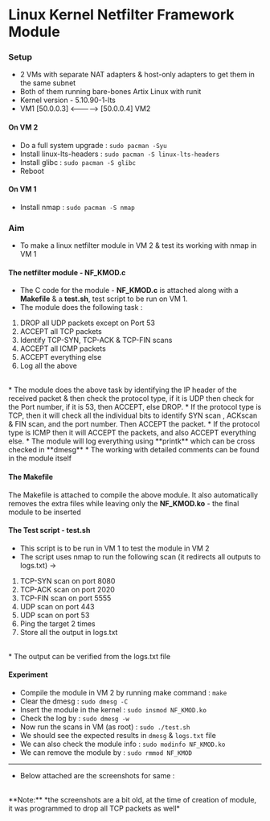 # Linux Kernel Netfilter Framework Module

### Setup
* 2 VMs with separate NAT adapters & host-only adapters to get them in the same subnet
* Both of them running bare-bones Artix Linux with runit
* Kernel version - 5.10.90-1-lts
* VM1 \[50.0.0.3] <-----> \[50.0.0.4] VM2

#### On VM 2
* Do a full system upgrade : `sudo pacman -Syu`
* Install linux-lts-headers : `sudo pacman -S linux-lts-headers`
* Install glibc : `sudo pacman -S glibc`
* Reboot

#### On VM 1
* Install nmap : `sudo pacman -S nmap`

### Aim
* To make a linux netfilter module in VM 2 & test its working with nmap in VM 1

#### The netfilter module - NF_KMOD.c
* The C code for the module - **NF_KMOD.c** is attached along with a **Makefile** & a **test.sh**, test script to be run on VM 1.
* The module does the following task :
1. DROP all UDP packets except on Port 53
2. ACCEPT all TCP packets
3. Identify TCP-SYN, TCP-ACK & TCP-FIN scans
4. ACCEPT all ICMP packets
5. ACCEPT everything else
6. Log all the above
<br>
* The module does the above task by identifying the IP header of the received packet & then check the protocol type, if it is UDP then check for the Port number, if it is 53, then ACCEPT, else DROP.
* If the protocol type is TCP, then it will check all the individual bits to identify SYN scan , ACKscan & FIN scan, and the port number. Then ACCEPT the packet.
* If the protocol type is ICMP then it will ACCEPT the packets, and also ACCEPT everything else.
* The module will log everything using **printk** which can be cross checked in **dmesg**
* The working with detailed comments can be found in the module itself

#### The Makefile
The Makefile is attached to compile the above module. It also automatically removes the extra files while leaving only the **NF_KMOD.ko** - the final module to be inserted

#### The Test script - test.sh
* This script is to be run in VM 1 to test the module in VM 2
* The script uses nmap to run the following scan (it redirects all outputs to logs.txt) ->
1. TCP-SYN scan on port 8080
2. TCP-ACK scan on port 2020
3. TCP-FIN scan on port 5555
4. UDP scan on port 443
5. UDP scan on port 53
6. Ping the target 2 times
7. Store all the output in logs.txt
<br>
* The output can be verified from the logs.txt file

#### Experiment
* Compile the module in VM 2 by running make command : `make`
* Clear the dmesg : `sudo dmesg -C`
* Insert the module in the kernel : `sudo insmod NF_KMOD.ko`
* Check the log by : `sudo dmesg -w`
* Now run the scans in VM (as root) : `sudo ./test.sh`
* We should see the expected results in `dmesg` & `logs.txt` file
* We can also check the module info : `sudo modinfo NF_KMOD.ko`
* We can remove the module by : `sudo rmmod NF_KMOD`

-------------------------------------------------------------

* Below attached are the screenshots for same :
<br>
**Note:** *the screenshots are a bit old, at the time of creation of module, it was programmed to drop all TCP packets as well*

















